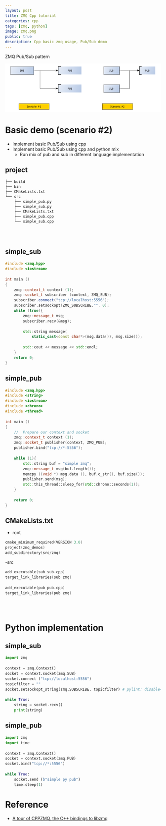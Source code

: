 ```yaml
---
layout: post
title: ZMQ Cpp tutorial 
categories: cpp
tags: [zmq, python]
image: zmq.png
public: true
description: Cpp basic zmq usage, Pub/Sub demo
---
```

ZMQ Pub/Sub pattern 

![](/images/2019-10-15-18-26-07.png)

# Basic demo (scenario #2)
- Implement basic Pub/Sub using cpp
- Implement basic Pub/Sub using cpp and python mix
  - Run mix of pub and sub in different language implementation
## project
```
├── build
├── bin
├── CMakeLists.txt
└── src
    ├── simple_pub.py
    ├── simple_sub.py
    ├── CMakeLists.txt
    ├── simple_pub.cpp
    └── simple_sub.cpp
```
&nbsp;  
&nbsp;  
## simple_sub

```cpp
#include <zmq.hpp>
#include <iostream>

int main ()
{
    zmq::context_t context (1);
    zmq::socket_t subscriber (context, ZMQ_SUB);
    subscriber.connect("tcp://localhost:5556");
    subscriber.setsockopt(ZMQ_SUBSCRIBE,"", 0);
    while (true){
        zmq::message_t msg;
        subscriber.recv(&msg);
        
        std::string message(
            static_cast<const char*>(msg.data()), msg.size());

        std::cout << message << std::endl;
    }
    return 0;
}
```

## simple_pub

```cpp
#include <zmq.hpp>
#include <string>
#include <iostream>
#include <chrono>
#include <thread>

int main ()
{
    //  Prepare our context and socket
    zmq::context_t context (1);
    zmq::socket_t publisher(context, ZMQ_PUB);
    publisher.bind("tcp://*:5556");
    
    while (1){
        std::string buf = "simple zmq";
        zmq::message_t msg(buf.length());
        memcpy ((void *) msg.data (), buf.c_str(), buf.size());
        publisher.send(msg);
        std::this_thread::sleep_for(std::chrono::seconds(1));
    }

    return 0;
}
```

## CMakeLists.txt 
- root

```c
cmake_minimum_required(VERSION 3.0)
project(zmq_demos)
add_subdirectory(src/zmq)
```

-src

```c
add_executable(sub sub.cpp)
target_link_libraries(sub zmq)

add_executable(pub pub.cpp)
target_link_libraries(pub zmq)
```
&nbsp;  
&nbsp;  
# Python implementation
## simple_sub

```python
import zmq

context = zmq.Context()
socket = context.socket(zmq.SUB)
socket.connect ("tcp://localhost:5556")
topicfilter = ""
socket.setsockopt_string(zmq.SUBSCRIBE, topicfilter) # pylint: disable=maybe-no-member

while True:
    string = socket.recv()
    print(string)
```

## simple_pub

```python
import zmq
import time

context = zmq.Context()
socket = context.socket(zmq.PUB)
socket.bind("tcp://*:5556")

while True:
    socket.send (b"simple py pub")
    time.sleep(1)
```


# Reference
- [A tour of CPPZMQ, the C++ bindings to libzmq](https://brettviren.github.io/cppzmq-tour/#intro)